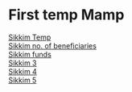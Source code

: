 <h1>First temp Mamp</h1>
<a href ="https://khushilohia.github.io/maps_sikkim_temp/1/index.html#9/27.6359/88.5761">Sikkim Temp</a>
<br>
<a href ="https://khushilohia.github.io/maps_sikkim_temp/qgis2web_2025_05_20-22_21_15_721488/index.html">Sikkim no. of beneficiaries</a>
<br>
<a href ="https://khushilohia.github.io/maps_sikkim_temp/qgis2web_2025_05_21-01_30_46_089405/index.html">Sikkim funds</a>
<br>
<a href ="https://khushilohia.github.io/maps_sikkim_temp/qgis2web_2025_05_21-17_09_49_352449/index.html">Sikkim 3</a>
<br>
<a href ="https://khushilohia.github.io/maps_sikkim_temp/qgis2web_2025_05_21-18_50_11_475735/index.html">Sikkim 4</a>

<br>
<a href ="https://khushilohia.github.io/maps_sikkim_temp/qgis2web_2025_05_21-18_50_33_817900/index.html">Sikkim 5</a>

